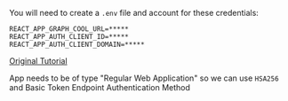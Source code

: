 You will need to create a `.env` file and account for these credentials:

```
REACT_APP_GRAPH_COOL_URL=*****
REACT_APP_AUTH_CLIENT_ID=*****
REACT_APP_AUTH_CLIENT_DOMAIN=*****
```


[Original Tutorial](https://auth0.com/blog/build-a-rottentomatoes-clone-with-graphql-and-auth0/)

App needs to be of type "Regular Web Application" so we can use `HSA256` and Basic Token Endpoint Authentication Method
